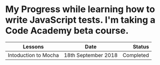# My Progress while learning how to write JavaScript tests. I'm taking a Code Academy beta course.


| Lessons | Date | Status |
|---------|:----:|-------:|
|Intoduction to Mocha| 18th September 2018| Completed|
